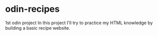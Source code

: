 # odin-recipes
1st odin project
In this project I'll try to practice my HTML knowledge by building a basic recipe website. 